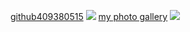 [github409380515](https://github.com/Brenda1011/1101-classdemo-409380515.git)
![](https://i.imgur.com/2pByx9c.png)
[my photo gallery](https://brenda1011.github.io/1101-classdemo-409380515/my%20photo%20gallery.html)
![](https://i.imgur.com/e5lhRNH.png)
